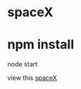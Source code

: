 # spaceX

<h1> npm install </h1>
<p> node start </p>

view this <a href = 'http://sheng.design/intro-spacexyz/'>spaceX</a>
